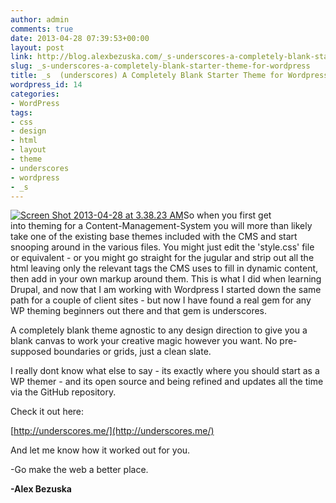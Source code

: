 ```yaml
---
author: admin
comments: true
date: 2013-04-28 07:39:53+00:00
layout: post
link: http://blog.alexbezuska.com/_s-underscores-a-completely-blank-starter-theme-for-wordpress/
slug: _s-underscores-a-completely-blank-starter-theme-for-wordpress
title: _s  (underscores) A Completely Blank Starter Theme for Wordpress
wordpress_id: 14
categories:
- WordPress
tags:
- css
- design
- html
- layout
- theme
- underscores
- wordpress
- _s
---
```


[![Screen Shot 2013-04-28 at 3.38.23 AM](/images/2013/04/Screen-Shot-2013-04-28-at-3.38.23-AM.png)](/images/2013/04/Screen-Shot-2013-04-28-at-3.38.23-AM.png)So when you first get into theming for a Content-Management-System you will more than likely take one of the existing base themes included with the CMS and start snooping around in the various files. You might just edit the 'style.css' file or equivalent - or you might go straight for the jugular and strip out all the html leaving only the relevant tags the CMS uses to fill in dynamic content, then add in your own markup around them. This is what I did when learning Drupal, and now that I am working with Wordpress I started down the same path for a couple of client sites - but now I have found a real gem for any WP theming beginners out there and that gem is underscores.

A completely blank theme agnostic to any design direction to give you a blank canvas to work your creative magic however you want. No pre-supposed boundaries or grids, just a clean slate.

I really dont know what else to say - its exactly where you should start as a WP themer - and its open source and being refined and updates all the time via the GitHub repository.

Check it out here:

[http://underscores.me/](http://underscores.me/)

And let me know how it worked out for you.

-Go make the web a better place.

**-Alex Bezuska**
